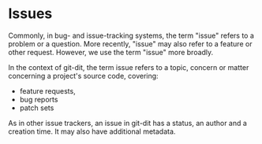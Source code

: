 # Issues

Commonly, in bug- and issue-tracking systems, the term "issue" refers to a
problem or a question. More recently, "issue" may also refer to a feature or
other request. However, we use the term "issue" more broadly.

In the context of git-dit, the term issue refers to a topic, concern or matter
concerning a project's source code, covering:

 * feature requests,
 * bug reports
 * patch sets

As in other issue trackers, an issue in git-dit has a status, an author and a
creation time. It may also have additional metadata.

